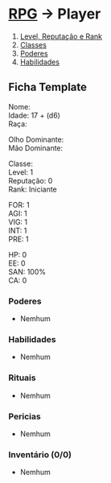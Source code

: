 # [RPG](../RPG.md) -> Player

1. [Level, Reputação e Rank](./Player/LRR.md)
2. [Classes](./Player/Classes.md)
3. [Poderes](./Player/Poderes.md)
4. [Habilidades](./Player/Habilidades.md)

## Ficha Template

Nome:  
Idade: 17 + (d6)  
Raça:

Olho Dominante:  
Mão Dominante:  

Classe:  
Level: 1  
Reputação: 0  
Rank: Iniciante  

FOR: 1  
AGI: 1  
VIG: 1  
INT: 1  
PRE: 1  

HP: 0  
EE: 0  
SAN: 100%  
CA: 0  

### Poderes

- Nemhum

### Habilidades

- Nemhum

### Rituais

- Nemhum
  
### Pericias

- Nemhum

### Inventário (0/0)

- Nemhum
